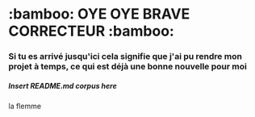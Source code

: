 <h1> :bamboo: OYE OYE BRAVE CORRECTEUR :bamboo: </h1>
<h3>Si tu es arrivé jusqu'ici cela signifie que j'ai pu rendre mon projet à temps, ce qui est déjà une bonne nouvelle pour moi</h3>
<h5>Insert README.md corpus here</h5>
<p>la flemme</p>
